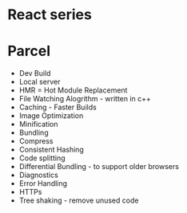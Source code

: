 # React series

# Parcel
- Dev Build
- Local server
- HMR = Hot Module Replacement
- File Watching Alogrithm - written in c++
- Caching - Faster Builds
- Image Optimization
- Minification
- Bundling
- Compress 
- Consistent Hashing
- Code splitting
- Differential Bundling - to support older browsers
- Diagnostics
- Error Handling
- HTTPs
- Tree shaking - remove unused code


